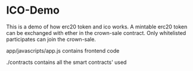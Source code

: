 # ICO-Demo
This is a demo of how erc20 token and ico works. A mintable erc20 token can be exchanged with ether in the crown-sale contract. Only whitelisted participates can join the crown-sale.




app/javascripts/app.js contains frontend code

./contracts contains all the smart contracts' used

